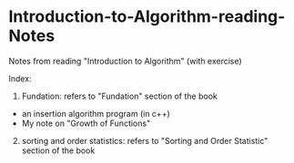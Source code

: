 # Introduction-to-Algorithm-reading-Notes

Notes from reading "Introduction to Algorithm" (with exercise)

Index:
1. Fundation: refers to "Fundation" section of the book
  * an insertion algorithm program (in c++)
  * My note on "Growth of Functions"
2. sorting and order statistics: refers to "Sorting and Order Statistic" section of the book

